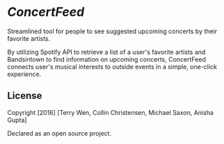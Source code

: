 # *ConcertFeed*

Streamlined tool for people to see suggested upcoming concerts by their favorite artists.

By utilizing Spotify API to retrieve a list of a user's favorite artists and Bandsintown to find information on upcoming concerts, ConcertFeed connects user's musical interests to outside events in a simple, one-click experience.

## License

Copyright [2016] [Terry Wen, Collin Christensen, Michael Saxon, Anisha Gupta]

Declared as an open source project. 
